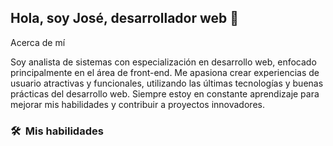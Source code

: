 ## Hola, soy José, desarrollador web   👋

<!--
**joseacunab/joseacunab** is a ✨ _special_ ✨ repository because its `README.md` (this file) appears on your GitHub profile.
-->
Acerca de mí

Soy analista de sistemas con especialización en desarrollo web, enfocado principalmente en el área de front-end. Me apasiona crear experiencias de usuario atractivas y funcionales, utilizando las últimas tecnologías y buenas prácticas del desarrollo web. Siempre estoy en constante aprendizaje para mejorar mis habilidades y contribuir a proyectos innovadores.

### 🛠 &nbsp;Mis habilidades
